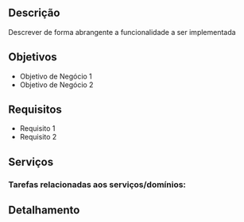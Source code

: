 <h2>Descrição</h2>

Descrever de forma abrangente a funcionalidade a ser implementada

<h2>Objetivos</h2>

- Objetivo de Negócio 1
- Objetivo de Negócio 2

<h2>Requisitos</h2>

- Requisito 1
- Requisito 2

<h2>Serviços</h2>

### Tarefas relacionadas aos serviços/domínios:
[//]: # (task-start ... Não editar esta seção)


<h2>Detalhamento</h2>




